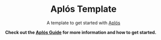 <div align="center">
<h1>Aplós Template</h1>
<p>A template to get started with <a href="https://aplos.gxbs.me">Aplós</a></p>
</div>

**Check out the [Aplós Guide](https://aplos.gxbs.me/guide/) for more information and how to get started.**
